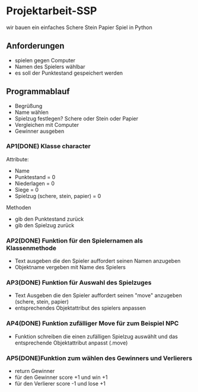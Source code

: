 # Projektarbeit-SSP
wir bauen ein einfaches Schere Stein Papier Spiel in Python

## Anforderungen


- spielen gegen Computer
- Namen des Spielers wählbar
- es soll der Punktestand gespeichert werden

## Programmablauf

- Begrüßung
- Name wählen
- Spielzug festlegen? Schere oder Stein oder Papier
- Vergleichen mit Computer 
- Gewinner ausgeben




### AP1(**DONE**) Klasse character

Attribute:

- Name
- Punktestand = 0
- Niederlagen = 0
- Siege = 0
- Spielzug (schere, stein, papier) = 0

Methoden
- gib den Punktestand zurück
- gib den Spielzug zurück



### AP2(**DONE**) Funktion für den Spielernamen als Klassenmethode

- Text ausgeben die den Spieler auffordert seinen Namen anzugeben
- Objektname vergeben mit Name des Spielers


### AP3(**DONE**) Funktion für Auswahl des Spielzuges

- Text Ausgeben die den Spieler auffordert seinen "move" anzugeben (schere, stein, papier)
- entsprechendes Objektattribut des spielers anpassen


### AP4(**DONE**) Funktion zufälliger Move für zum Beispiel NPC 

- Funktion schreiben die einen zufälligen Spielzug auswählt und das entsprechende Objektattribut anpasst (.move)


### AP5(**DONE**)Funktion zum wählen des Gewinners und Verlierers

- return Gewinner
- für den Gewinner score +1 und win +1
- für den Verlierer score -1 und lose +1

